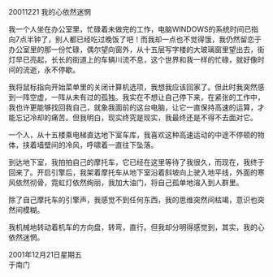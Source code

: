 20011221
我的心依然迷惘

我一个人坐在办公室里，忙碌着未做完的工作，电脑WINDOWS的系统时间已指向7点半钟了，别人都已经吃过晚饭了吧！而我却一点也不觉得饿，我仍然留恋于办公室里的那一份忙碌，偶尔望向窗外，从十五层写字楼的大玻璃窗里望出去，街灯早已亮起，长长的街道上的车辆川流不息，这个世界和我一样的忙碌，就好像时间的流逝，永不停歇。

我将鼠标指向开始菜单里的关闭计算机选项，我想我应该回家了。但此时我突然感到一阵空虚，一阵从未有过的孤独。我实在不想让自己停下来，在紧张的工作中，我也许更能够找回我自己，就象我面前的这台电脑，让它一直保持高速的运算，才能忘记冷却的痛苦。但我明白，现实终究是现实，我最终还是不得不去面对它。

一个人，从十五楼乘电梯直达地下室车库，我喜欢这种高速运动的中途不停顿的物体，挟着墙壁间的冷风，呼啸着一直往下坠落。

到达地下室，我拍拍自己的摩托车，它已经在这里等待了我很久，而现在，我终于回来了。开启引擎后，我架着摩托车从地下室沿着斜坡向上驶入地平线，外面的寒风依然彻骨，霓虹灯依然绚丽，我加大油门，将自己孤单地溶入到人群里。

除了自己摩托车的引擎声，我感觉不到任何东西，我的思维突然间枯竭，意识也突然间模糊。

我机械地转动着机车的方向盘，转弯，直行。但我却分明得感觉到，其实，我的心依然迷惘。


2001年12月21日星期五  
于南门
